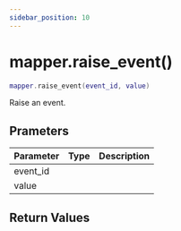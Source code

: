 ```yaml
---
sidebar_position: 10
---
```


# mapper.raise_event()
```lua
mapper.raise_event(event_id, value)
```
Raise an event.


## Prameters
|Parameter|Type|Description|
|-|-|-|
|event_id|||
|value|||


## Return Values
